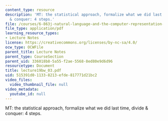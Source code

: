 ```yaml
---
content_type: resource
description: 'MT: the statistical approach, formalize what we did last time, divide
  & conquer: 4 steps.'
file: /courses/6-863j-natural-language-and-the-computer-representation-of-knowledge-spring-2003/515391d011338213efde817771d21bc2_lecture19bw_03.pdf
file_type: application/pdf
learning_resource_types:
- Lecture Notes
license: https://creativecommons.org/licenses/by-nc-sa/4.0/
ocw_type: OCWFile
parent_title: Lecture Notes
parent_type: CourseSection
parent_uid: 336018b8-5a55-f2ae-5568-8ed80e9d6d96
resourcetype: Document
title: lecture19bw_03.pdf
uid: 515391d0-1133-8213-efde-817771d21bc2
video_files:
  video_thumbnail_file: null
video_metadata:
  youtube_id: null
---
```

MT: the statistical approach, formalize what we did last time, divide & conquer: 4 steps.